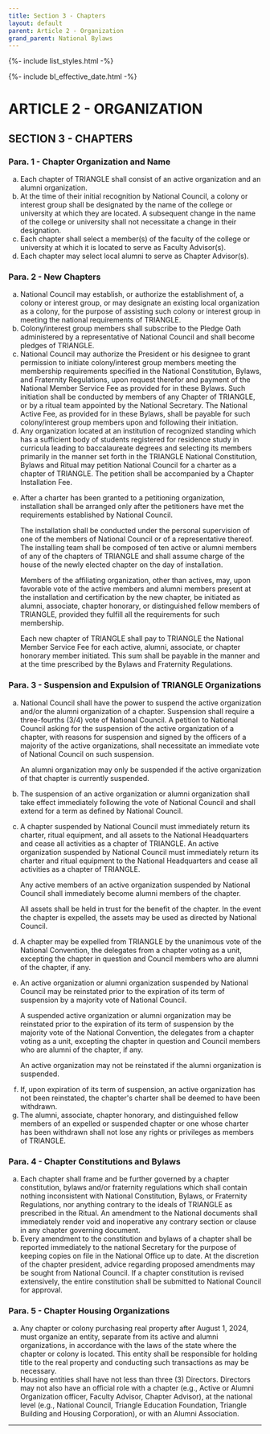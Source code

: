 ```yaml
---
title: Section 3 - Chapters
layout: default
parent: Article 2 - Organization
grand_parent: National Bylaws
---
```


{%- include list_styles.html -%}

{%- include bl_effective_date.html -%}

# ARTICLE 2 - ORGANIZATION

## SECTION 3 - CHAPTERS

### Para. 1 - Chapter Organization and Name

<ol type="a">
<li>Each chapter of TRIANGLE shall consist of an active organization and 
an alumni organization.
</li>
<li>At the time of their initial recognition by National Council, 
a colony or interest group shall be designated by the name of the 
college or university at which they are located.  A 
subsequent change in the name of the college or university shall not 
necessitate a change in their designation.
</li>
<li>Each chapter shall select a member(s) of the faculty of the college or 
university at which it is located to serve as Faculty Advisor(s).
</li>
<li>Each chapter may select local alumni to serve as Chapter Advisor(s).
</li>
</ol>

### Para. 2 - New Chapters

<ol type="a">
<li>National Council may establish, or authorize the establishment of, a 
colony or interest group, or may designate an existing local organization 
as a colony, for the purpose of assisting such colony or interest group in 
meeting the national requirements of TRIANGLE.
</li>
<li>Colony/interest group members shall subscribe to the Pledge Oath 
administered by a representative of National Council and shall become 
pledges of TRIANGLE.
</li>
<li>National Council may authorize the President or his designee to grant permission to initiate colony/interest group members meeting the membership requirements specified in the National Constitution, Bylaws, and Fraternity Regulations, upon request therefor and payment of the National Member Service Fee as provided for in these Bylaws.  Such initiation shall be conducted by members of any Chapter of TRIANGLE, or by a ritual team appointed by the National Secretary. The National Active Fee, as provided for in these Bylaws, shall be payable for such colony/interest group members upon and following their initiation.
</li>
<li>Any organization located at an institution of recognized standing 
which has a sufficient body of students registered for residence study in 
curricula leading to baccalaureate degrees and selecting its members 
primarily in the manner set forth in the TRIANGLE National Constitution, 
Bylaws and Ritual may petition National Council for a charter as a chapter 
of TRIANGLE.  The petition shall be accompanied by a Chapter Installation Fee.
</li>
<li><p>After a charter has been granted to a petitioning organization, 
installation shall be arranged only after the petitioners have met the 
requirements established by National Council.</p>

<p>The installation shall be conducted under the personal supervision of one 
of the members of National Council or of a representative thereof.  The 
installing team shall be composed of ten active or alumni members of any 
of the chapters of TRIANGLE and shall assume charge of the house of the 
newly elected chapter on the day of installation.</p>

<p>Members of the affiliating organization, other than actives, may, upon 
favorable vote of the active members and alumni members present at the 
installation and certification by the new chapter, be initiated as alumni, 
associate, chapter honorary, or distinguished fellow members of TRIANGLE, 
provided they fulfill all the requirements for such membership.
</p>

<p>Each new chapter of TRIANGLE shall pay to TRIANGLE the National Member 
Service Fee for each active, alumni, associate, or chapter honorary member 
initiated.  This sum shall be payable in the manner and at the time 
prescribed by the Bylaws and Fraternity Regulations.</p>
</li>
</ol>

### Para. 3 - Suspension and Expulsion of TRIANGLE Organizations


<ol type="a">
<li><p>National Council shall have the power to suspend the active organization and/or the alumni organization of a chapter. Suspension shall require a three-fourths (3/4) vote of National Council. A petition to National Council asking for the suspension of the active organization of a chapter, with reasons for suspension and signed by the officers of a majority of the active organizations, shall necessitate an immediate vote of National Council on such suspension.</p>

<p>An alumni organization may only be suspended if the active organization of that chapter is currently suspended.</p>
</li>

<li>The suspension of an active organization or alumni organization shall take effect immediately following the vote of National Council and shall extend for a term as defined by National Council.
</li>

<li><p>A chapter suspended by National Council must immediately return its charter, ritual equipment, and all assets to the National Headquarters and cease all activities as a chapter of TRIANGLE. An active organization suspended by National Council must immediately return its charter and ritual equipment to the National Headquarters and cease all activities as a chapter of TRIANGLE.</p>

<p>Any active members of an active organization suspended by National Council shall immediately become alumni members of the chapter.</p>

<p>All assets shall be held in trust for the benefit of the chapter. In the event the chapter is expelled, the assets may be used as directed by National Council.</p> 
</li>

<li>A chapter may be expelled from TRIANGLE by the unanimous vote of the National Convention, the delegates from a chapter voting as a unit, excepting the chapter in question and Council members who are alumni of the chapter, if any.
</li>

<li><p>An active organization or alumni organization suspended by National Council may be reinstated prior to the expiration of its term of suspension by a majority vote of National Council.
</p>

<p>A suspended active organization or alumni organization may be reinstated prior to the expiration of its term of suspension by the majority vote of the National Convention, the delegates from a chapter voting as a unit, excepting the chapter in question and Council members who are alumni of the chapter, if any.</p>

<p>An active organization may not be reinstated if the alumni organization is suspended.</p>
</li>

<li>If, upon expiration of its term of suspension, an active organization has not been reinstated, the chapter's charter shall be deemed to have been withdrawn.
</li>

<li>The alumni, associate, chapter honorary, and distinguished fellow members of an expelled or suspended chapter or one whose charter has been withdrawn shall not lose any rights or privileges as members of TRIANGLE.
</li>
</ol>


### Para. 4 - Chapter Constitutions and Bylaws

<ol type="a">
<li>Each chapter shall frame and be further governed by a chapter 
constitution, bylaws and/or fraternity regulations which shall contain 
nothing inconsistent with National Constitution, Bylaws, or Fraternity 
Regulations, nor anything contrary to the ideals of TRIANGLE as prescribed 
in the Ritual.  An amendment to the National documents shall immediately 
render void and inoperative any contrary section or clause in any chapter 
governing document.
</li>
<li>Every amendment to the constitution and bylaws of a chapter shall be 
reported immediately to the national Secretary for the purpose of keeping 
copies on file in the National Office up to date.  At the discretion of 
the chapter president, advice regarding proposed amendments may be sought 
from National Council.  If a chapter constitution is revised extensively, 
the entire constitution shall be submitted to National Council for approval.
</li>
</ol>

### Para. 5 - Chapter Housing Organizations

<ol type="a">
<li>Any chapter or colony purchasing real property after August 1, 2024, must organize an entity, separate from its active and alumni organizations, in accordance with the laws of the state where the chapter or colony is located. This entity shall be responsible for holding title to the real property and conducting such transactions as may be necessary.
</li>
<li>Housing entities shall have not less than three (3) Directors. Directors may not also have an official role with a chapter (e.g., Active or Alumni Organization officer, Faculty Advisor, Chapter Advisor), at the national level (e.g., National Council, Triangle Education Foundation, Triangle Building and Housing Corporation), or with an Alumni Association.
</li>
</ol>

---
